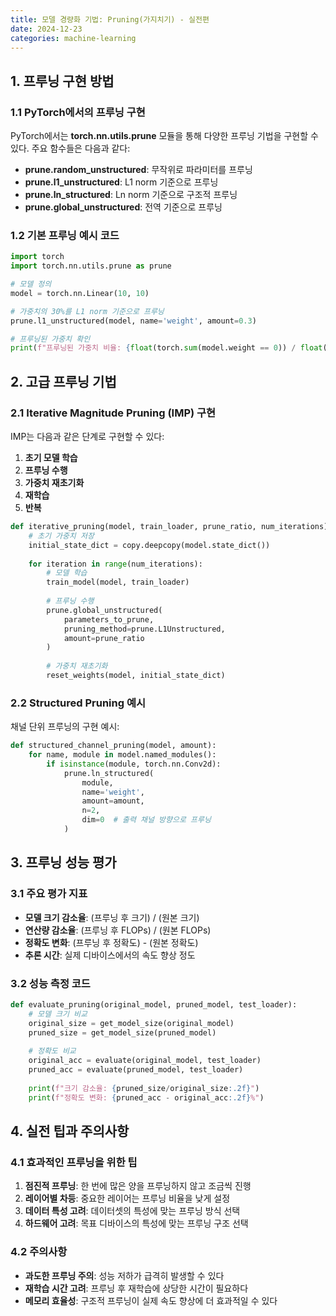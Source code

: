 ```yaml
---
title: 모델 경량화 기법: Pruning(가지치기) - 실전편
date: 2024-12-23
categories: machine-learning
---
```


## 1. 프루닝 구현 방법

### 1.1 PyTorch에서의 프루닝 구현

PyTorch에서는 **torch.nn.utils.prune** 모듈을 통해 다양한 프루닝 기법을 구현할 수 있다. 주요 함수들은 다음과 같다:

- **prune.random_unstructured**: 무작위로 파라미터를 프루닝
- **prune.l1_unstructured**: L1 norm 기준으로 프루닝
- **prune.ln_structured**: Ln norm 기준으로 구조적 프루닝
- **prune.global_unstructured**: 전역 기준으로 프루닝

### 1.2 기본 프루닝 예시 코드

```python
import torch
import torch.nn.utils.prune as prune

# 모델 정의
model = torch.nn.Linear(10, 10)

# 가중치의 30%를 L1 norm 기준으로 프루닝
prune.l1_unstructured(model, name='weight', amount=0.3)

# 프루닝된 가중치 확인
print(f"프루닝된 가중치 비율: {float(torch.sum(model.weight == 0)) / float(model.weight.nelement()):.2f}")
```

## 2. 고급 프루닝 기법

### 2.1 Iterative Magnitude Pruning (IMP) 구현

IMP는 다음과 같은 단계로 구현할 수 있다:

1. **초기 모델 학습**
2. **프루닝 수행**
3. **가중치 재초기화**
4. **재학습**
5. **반복**

```python
def iterative_pruning(model, train_loader, prune_ratio, num_iterations):
    # 초기 가중치 저장
    initial_state_dict = copy.deepcopy(model.state_dict())
    
    for iteration in range(num_iterations):
        # 모델 학습
        train_model(model, train_loader)
        
        # 프루닝 수행
        prune.global_unstructured(
            parameters_to_prune,
            pruning_method=prune.L1Unstructured,
            amount=prune_ratio
        )
        
        # 가중치 재초기화
        reset_weights(model, initial_state_dict)
```

### 2.2 Structured Pruning 예시

채널 단위 프루닝의 구현 예시:

```python
def structured_channel_pruning(model, amount):
    for name, module in model.named_modules():
        if isinstance(module, torch.nn.Conv2d):
            prune.ln_structured(
                module,
                name='weight',
                amount=amount,
                n=2,
                dim=0  # 출력 채널 방향으로 프루닝
            )
```

## 3. 프루닝 성능 평가

### 3.1 주요 평가 지표

- **모델 크기 감소율**: (프루닝 후 크기) / (원본 크기)
- **연산량 감소율**: (프루닝 후 FLOPs) / (원본 FLOPs)
- **정확도 변화**: (프루닝 후 정확도) - (원본 정확도)
- **추론 시간**: 실제 디바이스에서의 속도 향상 정도

### 3.2 성능 측정 코드

```python
def evaluate_pruning(original_model, pruned_model, test_loader):
    # 모델 크기 비교
    original_size = get_model_size(original_model)
    pruned_size = get_model_size(pruned_model)
    
    # 정확도 비교
    original_acc = evaluate(original_model, test_loader)
    pruned_acc = evaluate(pruned_model, test_loader)
    
    print(f"크기 감소율: {pruned_size/original_size:.2f}")
    print(f"정확도 변화: {pruned_acc - original_acc:.2f}%")
```

## 4. 실전 팁과 주의사항

### 4.1 효과적인 프루닝을 위한 팁

1. **점진적 프루닝**: 한 번에 많은 양을 프루닝하지 않고 조금씩 진행
2. **레이어별 차등**: 중요한 레이어는 프루닝 비율을 낮게 설정
3. **데이터 특성 고려**: 데이터셋의 특성에 맞는 프루닝 방식 선택
4. **하드웨어 고려**: 목표 디바이스의 특성에 맞는 프루닝 구조 선택

### 4.2 주의사항

- **과도한 프루닝 주의**: 성능 저하가 급격히 발생할 수 있다
- **재학습 시간 고려**: 프루닝 후 재학습에 상당한 시간이 필요하다
- **메모리 효율성**: 구조적 프루닝이 실제 속도 향상에 더 효과적일 수 있다